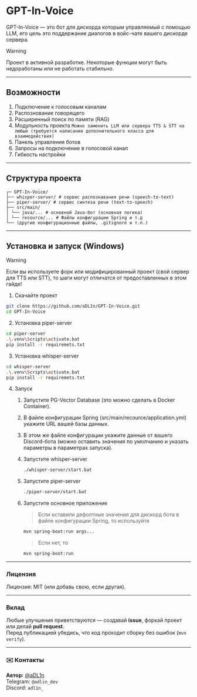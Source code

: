 # GPT-In-Voice
GPT-In-Voice — это бот для дискорда которым управляемый с помощью LLM, его цель это поддержание диалогов в войс-чате вашего дискорде сервера.

> [!WARNING]
> Проект в активной разработке. Некоторые функции могут быть недоработаны или не работать стабильно.
----------

## Возможности
1. Подключение к голосовым каналам
2. Распознование говорящего
3. Расширенный поиск по памяти (RAG)
4. Модульность проекта `Можно заменить LLM или сервера TTS & STT на любые (требуется написание дополнительного класса для взаимодействия)`
5. Панель управления ботов
6. Запросы на подключение в голосовой канал
7. Гибкость настройки
----------

## Структура проекта
```
┌─ GPT-In-Voice/  
├── whisper-server/ # сервис распознавания речи (speech-to-text)  
├── piper-server/ # сервис синтеза речи (text-to-speech)  
├── src/main/
│ └── java/... # основной Java-бот (основная логика)
│ └── resource/... # Файлы конфигурации Spring и т.д
└── (другие конфигурационные файлы, .gitignore и т.п.)
```

----------


## Установка и запуск (Windows)
> [!WARNING]
> Если вы используете форк или модифицированный проект (свой сервер для TTS или STT), то шаги могут отличатся от предоставленных в этом гайде!

1. Скачайте проект
```bash
git clone https://github.com/aDL1n/GPT-In-Voice.git
cd GPT-In-Voice
```

2. Установка piper-server
```bash
cd piper-server
.\.venv\Scripts\activate.bat 
pip install -r requiremets.txt
```

3. Установка whisper-server
```bash
cd whisper-server
.\.venv\Scripts\activate.bat 
pip install -r requiremets.txt
```
4. Запуск

    1. Запустите PG-Vector Database (это можно сделать в Docker Container).
    2. В файле конфигурации Spring (src/main/recource/application.yml) укажите URL вашей базы данных.
    3. В этом же файле конфигурации укажите данные от вашего Discord-бота (можно оставить значения по умолчанию и указать параметры в параметрах запуска).

    4. Запустите whisper-server
        ```bash
        ./whisper-server/start.bat
        ```
    5. Запустите piper-server
        ```bash
        ./piper-server/start.bat
        ```
    6. Запустите основное приложение
        > Если оставили дефолтные значения для дискорд бота в файле конфигурации Spring, то используйте 
        ```bash
        mvn spring-boot:run args...
        ```

        > Если нет, то
        ```bash
        mvn spring-boot:run 

        ```
----------

### Лицензия
Лицензия: MIT (или добавь свою, если другая).

----------

### Вклад
Любые улучшения приветствуются — создавай **issue**, форкай проект или делай **pull request**.  
Перед публикацией убедись, что код проходит сборку без ошибок (`mvn verify`).

----------

### ✉️ Контакты

**Автор:** [@aDL1n](https://github.com/aDL1n)   
Telegram: `@adlin_dev`  
Discord: `adl1n_`